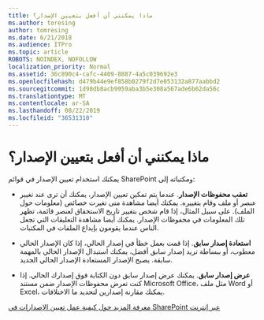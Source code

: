 ```yaml
---
title: ماذا يمكنني أن أفعل بتعيين الإصدار؟
ms.author: toresing
author: tomresing
ms.date: 6/21/2018
ms.audience: ITPro
ms.topic: article
ROBOTS: NOINDEX, NOFOLLOW
localization_priority: Normal
ms.assetid: 36c890c4-cafc-4409-8887-4a5c039692e3
ms.openlocfilehash: d479b44e9ef858b0279f2d7e053132a877aabbd2
ms.sourcegitcommit: 1d98db8acb9959aba3b5e308a567ade6b62da56c
ms.translationtype: MT
ms.contentlocale: ar-SA
ms.lasthandoff: 08/22/2019
ms.locfileid: "36531310"
---
```

# <a name="what-can-i-do-with-versioning"></a>ماذا يمكنني أن أفعل بتعيين الإصدار؟

يمكنك استخدام تعيين الإصدار في قوائم SharePoint ومكتباته إلى:
  
- **تعقب محفوظات الإصدار**. عندما يتم تمكين تعيين الإصدار، يمكنك أن ترى عند تغيير عنصر أو ملف وقام بتغييره. يمكنك أيضا مشاهدة متى تغيرت خصائص (معلومات حول الملف). على سبيل المثال، إذا قام شخص بتغيير تاريخ الاستحقاق لعنصر قائمة، تظهر تلك المعلومات في محفوظات الإصدار. يمكنك أيضا مشاهدة التعليقات التي تجعل الناس عندما يقومون بإيداع الملفات في المكتبات. 
    
- **استعادة إصدار سابق**. إذا قمت بعمل خطأ في إصدار الحالي، إذا كان الإصدار الحالي معطوب، أو ببساطة تريد إصدار سابق أفضل، يمكنك استبدال الإصدار الحالي بالمهمة سابقة. يصبح الإصدار المستعادة الإصدار الحالي الجديد. 
    
- **عرض إصدار سابق**. يمكنك عرض إصدار سابق دون الكتابة فوق إصدارك الحالي. إذا كنت تعرض محفوظات الإصدار ضمن مستند Microsoft Office، مثل ملف Word أو Excel، يمكنك مقارنة إصدارين لتحديد ما الاختلافات. 
    
[معرفة المزيد حول كيفية عمل تعيين الإصدارات في SharePoint عبر إنترنت](https://go.microsoft.com/fwlink/?linkid=875710)
  

